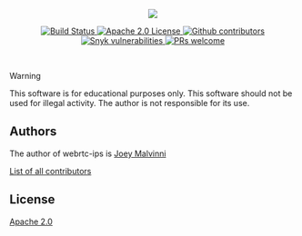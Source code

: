 <p align="center">
    <img src="https://raw.githubusercontent.com/joeymalvinni/webrtc-ip/main/imgs/webrtc-ips-banner.svg"></img>
    <br>
</p>
<p align="center">
  <a href="https://travis-ci.com/joeymalvinni/webrtc-ip">
    <img alt="Build Status" src="https://travis-ci.com/joeymalvinni/is-tor.svg?branch=main">
  </a>
  <a href="https://opensource.org/licenses/Apache-2.0">
	<img alt="Apache 2.0 License" src="https://img.shields.io/badge/License-Apache%202.0-blue.svg">
  </a>
  <a href="https://github.com/joeymalvinni/webrtc-ip/contributors/">
	<img alt="Github contributors" src="https://img.shields.io/github/contributors/joeymalvinni/webrtc-ip.svg">
  </a>
  <a href="https://snyk.io/test/github/joeymalvinni/webrtc-ip/">
	<img alt="Snyk vulnerabilities" src="https://snyk.io/test/github/joeymalvinni/webrtc-ip/badge.svg?targetFile=package.json">
  </a>
  <a href="https://github.com/joeymalvinni/webrtc-ip/pulls">
	<img alt="PRs welcome" src="https://img.shields.io/badge/PRs-welcome-brightgreen.svg">
  </a>
</p>

<br>


> [!WARNING]
> This software is for educational purposes only. This software should not be used for illegal activity. The author is not responsible for its use.


## Authors

The author of webrtc-ips is [Joey Malvinni](https://github.com/joeymalvinni)

[List of all contributors](https://github.com/joeymalvinni/webrtc-ip/graphs/contributors)

## License

  [Apache 2.0](LICENSE)
